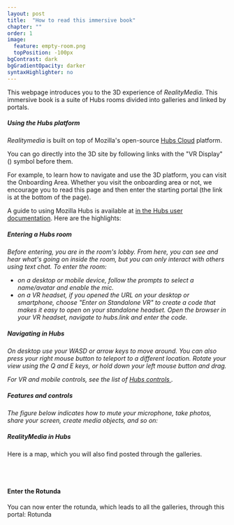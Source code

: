 ```yaml
---
layout: post
title:  "How to read this immersive book"
chapter: ""
order: 1
image:
  feature: empty-room.png
  topPosition: -100px
bgContrast: dark
bgGradientOpacity: darker
syntaxHighlighter: no
---
```


This webpage introduces you to the 3D experience of *RealityMedia*. 
This immersive book is a suite of Hubs rooms divided into galleries and linked by portals.


##### Using the Hubs platform

*Realitymedia* is built on top of Mozilla's open-source <a href="https://hubs.mozilla.com/cloud" target="blank">Hubs Cloud</a> platform. 

You can go directly into the 3D site by following links with the "VR Display" (<i class="fas fa-vr-cardboard"></i>) symbol before them. 

For example, to learn how to navigate and use the 3D platform, you can visit the  <a class="xrlink" room=0 waypoint="onboarding">Onboarding Area</a>.  Whether you visit the onboarding area or not, we encourage you to read this page and then enter the starting portal (the link is at the bottom of the page). 

<!-- <div><img src="{{ site.baseurl_book_img }}portal-small.jpg)">   </div> -->

A guide to using Mozilla Hubs is available at <a href="https://hubs.mozilla.com/docs/intro-hubs.html" target="blank">in the Hubs user documentation</a>. Here are the highlights:

##### Entering a Hubs room

*Before entering, you are in the room's lobby. From here, you can see and hear what's going on inside the room, but you can only interact with others using text chat. To enter the room:*

- *on a desktop or mobile device, follow the prompts to select a name/avatar and enable the mic.*
- *on a VR headset, if you opened the URL on your desktop or smartphone, choose "Enter on Standalone VR" to create a code that makes it easy to open on your standalone headset. Open the browser in your VR headset, navigate to hubs.link and enter the code.*

##### Navigating in Hubs

*On desktop use your WASD or arrow keys to move around. You can also press your right mouse button to teleport to a different location. Rotate your view using the Q and E keys, or hold down your left mouse button and drag.*

*For VR and mobile controls, see the list of <a href="https://hubs.mozilla.com/docs/hubs-controls.html" target="blank">Hubs controls </a>.*

##### Features and controls

*The figure below indicates how to mute your microphone, take photos, share your screen, create media objects, and so on:*

<div class="img img--fullContainer img--14xLeading" style="background-image: url({{ site.baseurl_book_img }}ch-onboarding/hubs-features.png);"></div>

##### *RealityMedia* in Hubs

 Here is a map, which you will also find posted through the galleries. 

<br>
<div class="img img--fullContainer img--20xLeading" style="background-image: url({{ site.baseurl_book_img }}realitymediamap.jpg);"></div>
<br>

#### Enter the Rotunda

You can now enter the rotunda, which leads to all the galleries, through this portal:
<a class="xrlink" room="0" waypoint="start">Rotunda</a>

